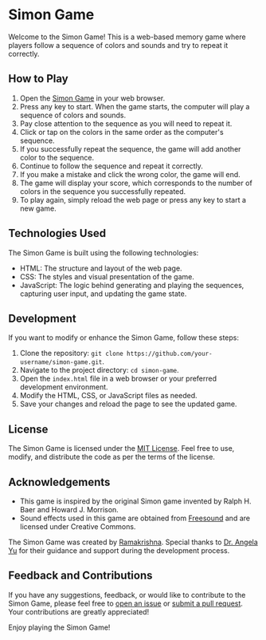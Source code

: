 # Simon Game

Welcome to the Simon Game! This is a web-based memory game where players follow a sequence of colors and sounds and try to repeat it correctly.

## How to Play

1. Open the [Simon Game](https://your-game-url.com) in your web browser.
2. Press any key to start. When the game starts, the computer will play a sequence of colors and sounds.
3. Pay close attention to the sequence as you will need to repeat it.
4. Click or tap on the colors in the same order as the computer's sequence.
5. If you successfully repeat the sequence, the game will add another color to the sequence.
6. Continue to follow the sequence and repeat it correctly.
7. If you make a mistake and click the wrong color, the game will end.
8. The game will display your score, which corresponds to the number of colors in the sequence you successfully repeated.
9. To play again, simply reload the web page or press any key to start a new game.

## Technologies Used

The Simon Game is built using the following technologies:

- HTML: The structure and layout of the web page.
- CSS: The styles and visual presentation of the game.
- JavaScript: The logic behind generating and playing the sequences, capturing user input, and updating the game state.

## Development

If you want to modify or enhance the Simon Game, follow these steps:

1. Clone the repository: `git clone https://github.com/your-username/simon-game.git`.
2. Navigate to the project directory: `cd simon-game`.
3. Open the `index.html` file in a web browser or your preferred development environment.
4. Modify the HTML, CSS, or JavaScript files as needed.
5. Save your changes and reload the page to see the updated game.

## License

The Simon Game is licensed under the [MIT License](https://opensource.org/licenses/MIT). Feel free to use, modify, and distribute the code as per the terms of the license.

## Acknowledgements
- This game is inspired by the original Simon game invented by Ralph H. Baer and Howard J. Morrison.
- Sound effects used in this game are obtained from [Freesound](https://freesound.org/) and are licensed under Creative Commons.

The Simon Game was created by [Ramakrishna](https://github.com/sramakrishnaa). Special thanks to [Dr. Angela Yu](https://github.com/angelabauer) for their guidance and support during the development process.

## Feedback and Contributions

If you have any suggestions, feedback, or would like to contribute to the Simon Game, please feel free to [open an issue](https://github.com/your-username/simon-game/issues) or [submit a pull request](https://github.com/your-username/simon-game/pulls). Your contributions are greatly appreciated!

Enjoy playing the Simon Game!
